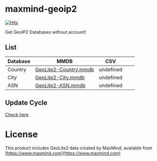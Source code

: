 # maxmind-geoip2

[![Hits](https://hits.seeyoufarm.com/api/count/incr/badge.svg?url=https%3A%2F%2Fgithub.com%2Fgreen1052%2Fmaxmind-geoip2&count_bg=%2379C83D&title_bg=%23555555&icon=&icon_color=%23E7E7E7&title=hits&edge_flat=false)](https://hits.seeyoufarm.com)

Get GeoIP2 Databases without account!

## List

| Database | MMDB | CSV |  |  |
|---|---|---|---|---|
| Country | [GeoLite2-Country.mmdb](https://github.com/green1052/maxmind-geoip2/raw/master/dist/GeoLite2-Country/GeoLite2-Country.mmdb) | undefined |  |  |
| City | [GeoLite2-City.mmdb](https://github.com/green1052/maxmind-geoip2/raw/master/dist/GeoLite2-City/GeoLite2-City.mmdb) | undefined |  |  |
| ASN | [GeoLite2-ASN.mmdb](https://github.com/green1052/maxmind-geoip2/raw/master/dist/GeoLite2-ASN/GeoLite2-ASN.mmdb) | undefined |  |  |
## Update Cycle

[Check here](https://support.maxmind.com/hc/en-us/articles/4408216129947)

# License

This product includes GeoLite2 data created by MaxMind, available from [https://www.maxmind.com](https://www.maxmind.com)
